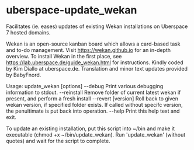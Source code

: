 # uberspace-update_wekan
Facilitates (ie. eases) updates of existing Wekan installations on Uberspace 7 hosted domains. 

Wekan is an open-source kanban board which allows a card-based task and to-do management. Visit https://wekan.github.io for an in-depth overview. To install Wekan in the first place, see https://lab.uberspace.de/guide_wekan.html for instructions. Kindly coded by Kim Diallo at uberspace.de. Translation and minor text updates provided by BabyFnord.

Usage:
update_wekan [options]
--debug							Print various debugging information to stdout.
--reinstall					Remove folder of current latest wekan if present, and perform a fresh install
--revert [version]	Roll back to given wekan version, if specified folder exists. If called without specifc version, the penultimate is put back into operation.
--help							Print this help text and exit.

To update an existing installation, put this script into ~/bin and make it executable (chmod +x ~/bin/update_wekan). Run 'update_wekan' (without quotes) and wait for the script to complete.
